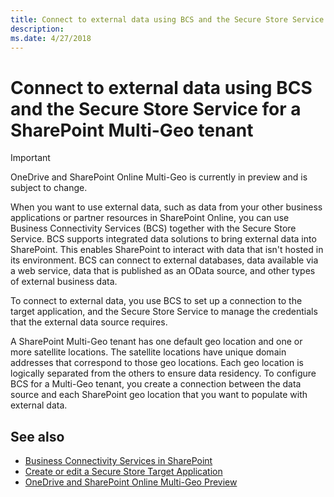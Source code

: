 ```yaml
---
title: Connect to external data using BCS and the Secure Store Service for a SharePoint Multi-Geo tenant
description: 
ms.date: 4/27/2018
---
```


# Connect to external data using BCS and the Secure Store Service for a SharePoint Multi-Geo tenant 

> [!IMPORTANT] 
> OneDrive and SharePoint Online Multi-Geo is currently in preview and is subject to change.

When you want to use external data, such as data from your other business applications or partner resources in SharePoint Online, you can use Business Connectivity Services (BCS) together with the Secure Store Service. BCS supports integrated data solutions to bring external data into SharePoint. This enables SharePoint to interact with data that isn't hosted in its environment. BCS can connect to external databases, data available via a web service, data that is published as an OData source, and other types of external business data. 

To connect to external data, you use BCS to set up a connection to the target application, and the Secure Store Service to manage the credentials that the external data source requires.

A SharePoint Multi-Geo tenant has one default geo location and one or more satellite locations. The satellite locations have unique domain addresses that correspond to those geo locations. Each geo location is logically separated from the others to ensure data residency. To configure BCS for a Multi-Geo tenant, you create a connection between the data source and each SharePoint geo location that you want to populate with external data. 

## See also

- [Business Connectivity Services in SharePoint](https://technet.microsoft.com/en-us/library/ee661740.aspx#section1 "Business Connectivity Services Overview") 
- [Create or edit a Secure Store Target Application](https://support.office.com/en-us/article/Create-or-edit-a-Secure-Store-Target-Application-F724DEC2-CE28-4B76-9235-31728DCE64B5#__toc346879710 "Create or edit a Secure Store Target Application") 
- [OneDrive and SharePoint Online Multi-Geo Preview](multigeo-introduction.md)


